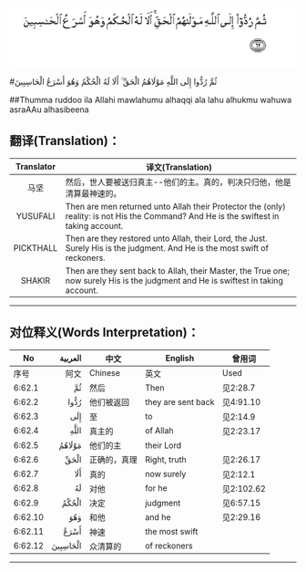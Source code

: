 ![006:062](images/006_062.gif)

#ثُمَّ رُدُّوا إِلَى اللَّهِ مَوْلَاهُمُ الْحَقِّ ۚ أَلَا لَهُ الْحُكْمُ وَهُوَ أَسْرَعُ الْحَاسِبِينَ 

##Thumma ruddoo ila Allahi mawlahumu alhaqqi ala lahu alhukmu wahuwa asraAAu alhasibeena 

## 翻译(Translation)：

| Translator | 译文(Translation)                                            |
| :--------: | ------------------------------------------------------------ |
|    马坚    | 然后，世人要被送归真主--他们的主。真的，判决只归他，他是清算最神速的。 |
|  YUSUFALI  | Then are men returned unto Allah their Protector the (only) reality: is not His the Command? And He is the swiftest in taking account. |
| PICKTHALL  | Then are they restored unto Allah, their Lord, the Just. Surely His is the judgment. And He is the most swift of reckoners. |
|   SHAKIR   | Then are they sent back to Allah, their Master, the True one; now surely His is the judgment and He is swiftest in taking account. |

---

## 对位释义(Words Interpretation)：

| No   | العربية | 中文    | English | 曾用词 |
| ---- | ------: | ------- | ------- | ------ |
| 序号 |    阿文 | Chinese | 英文    | Used   |
| 6:62.1  | ثُمَّ       | 然后         | Then               | 见2:28.7   |
| 6:62.2  | رُدُّوا     | 他们被返回   | they are sent back | 见4:91.10  |
| 6:62.3  | إِلَى      | 至           | to                 | 见2:14.9   |
| 6:62.4  | اللَّهِ     | 真主的       | of Allah           | 见2:23.17  |
| 6:62.5  | مَوْلَاهُمُ   | 他们的主     | their Lord         |            |
| 6:62.6  | الْحَقِّ     | 正确的，真理 | Right, truth       | 见2:26.17  |
| 6:62.7  | أَلَا      | 真的         | now surely         | 见2:12.1   |
| 6:62.8  | لَهُ       | 对他         | for he             | 见2:102.62 |
| 6:62.9  | الْحُكْمُ    | 决定         | judgment           | 见6:57.15  |
| 6:62.10 | وَهُوَ      | 和他         | and he             | 见2:29.16  |
| 6:62.11 | أَسْرَعُ     | 神速         | the most swift     |            |
| 6:62.12 | الْحَاسِبِينَ | 众清算的     | of reckoners       |            |

---
